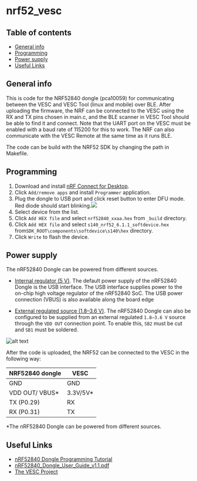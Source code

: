 # nrf52_vesc

## Table of contents
* [General info](#general-info)
* [Programming](#programming)
* [Power supply](#power-supply)
* [Useful Links](#useful-links)


## General info
This is code for the NRF52840 dongle (pca10059) for communicating between the VESC and VESC Tool (linux and mobile) over BLE. After uploading the firmware, the NRF can be connected to the VESC using the RX and TX pins chosen in main.c, and the BLE scanner in VESC Tool should be able to find it and connect. Note that the UART port on the VESC must be enabled with a baud rate of 115200 for this to work. The NRF can also communicate with the VESC Remote at the same time as it runs BLE.  

The code can be build with the NRF52 SDK by changing the path in Makefile.

## Programming
1. Download and install [nRF Connect for Desktop](https://www.nordicsemi.com/Software-and-Tools/Development-Tools/nRF-Connect-for-desktop).
2. Click `Add/remove apps` and install `Programmer` application.
3. Plug the dongle to USB port and click reset button to enter DFU mode. Red diode should start blinking.<img src="https://infocenter.nordicsemi.com/topic/ug_nrf52840_dongle/UG/common/images/nRF52840_dongle_press_reset.svg">
4. Select device from the list.
5. Click `Add HEX file` and select `nrf52840_xxaa.hex` from `_build` directory.
6. Click `Add HEX file` and select `s140_nrf52_6.1.1_softdevice.hex` from`SDK_ROOT\components\softdevice\s140\hex` directory.
7. Click `Write` to flash the device.


	

## Power supply
The nRF52840 Dongle can be powered from different sources.
* [Internal regulator (5 V)](https://infocenter.nordicsemi.com/topic/ug_nrf52840_dongle/UG/nrf52840_Dongle/hw_power_internal_regulator.html).
The default power supply of the nRF52840 Dongle is the USB interface. The USB interface supplies power to the on-chip high voltage regulator of the nRF52840 SoC. The USB power connection (VBUS) is also available along the board edge

* [External regulated source (1.8–3.6 V)](https://infocenter.nordicsemi.com/topic/ug_nrf52840_dongle/UG/nrf52840_Dongle/hw_power_ext_reg_source.html).
The nRF52840 Dongle can also be configured to be supplied from an external regulated `1.8–3.6 V` source through the `VDD OUT` connection point. To enable this, `SB2` must be cut and `SB1` must be soldered.


![alt text](https://infocenter.nordicsemi.com/topic/ug_nrf52840_dongle/UG/nrf52840_Dongle/Images/configuring_external_power_source.svg "external regulated 1.8–3.6 V")


After the code is uploaded, the NRF52 can be connected to the VESC in the following way:

| NRF52840 dongle       | VESC          |
| ------------- |---------------|
| GND           | GND           |
| VDD OUT/ VBUS*          | 3.3V/5V*    |
| TX (P0.29)     | RX            |
| RX (P0.31)   | TX            |

*The nRF52840 Dongle can be powered from different sources.


## Useful Links

* [nRF52840 Dongle Programming Tutorial](https://devzone.nordicsemi.com/nordic/short-range-guides/b/getting-started/posts/nrf52840-dongle-programming-tutorial)
* [nRF52840_Dongle_User_Guide_v1.1.pdf](https://infocenter.nordicsemi.com/pdf/nRF52840_Dongle_User_Guide_v1.1.pdf)
* [The VESC Project](https://vesc-project.com)


